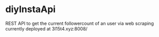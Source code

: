 # diyInstaApi
REST API to get the current followercount of an user via web scraping currently deployed at 3l15t4.xyz:8008/<insta-username>
